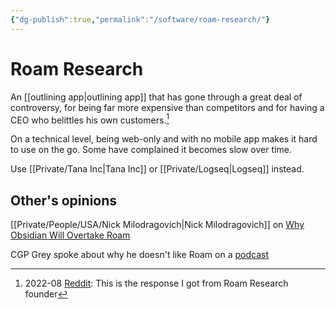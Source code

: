 ```yaml
---
{"dg-publish":true,"permalink":"/software/roam-research/"}
---
```


# Roam Research

An [[outlining app\|outlining app]] that has gone through a great deal of controversy, for being far more expensive than competitors and for having a CEO who belittles his own customers.[^1]

On a technical level, being web-only and with no mobile app makes it hard to use on the go. Some have complained it becomes slow over time.

Use [[Private/Tana Inc\|Tana Inc]] or [[Private/Logseq\|Logseq]] instead.

## Other's opinions

[[Private/People/USA/Nick Milodragovich\|Nick Milodragovich]] on [Why Obsidian Will Overtake Roam](https://youtu.be/_x54XJrECvk)

CGP Grey spoke about why he doesn't like Roam on a [podcast](https://www.youtube.com/watch?v=ZOqL6Sqo9fs&t=3300s)

[^1]: 2022-08 [Reddit](https://www.reddit.com/r/ObsidianMD/comments/wtye59/this_is_the_response_i_got_from_roam_research/): This is the response I got from Roam Research founder